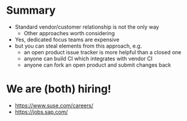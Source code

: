 <!-- .slide: data-state="normal" id="summary" data-timing="60" -->
# Summary

*   <!-- .element: class="fragment" -->
    Standard vendor/customer relationship is not the
    only way
    *   Other approaches worth considering
*   <!-- .element: class="fragment" -->
    Yes, dedicated focus teams are expensive
*   <!-- .element: class="fragment" -->
    but you can steal elements from this approach, e.g.
    *   <!-- .element: class="fragment" -->
        an open product issue tracker is more helpful than a closed one
    *   <!-- .element: class="fragment" -->
        anyone can build CI which integrates with vendor CI
    *   <!-- .element: class="fragment" -->
        anyone can fork an open product and submit changes back


<!-- .slide: data-state="normal" id="hiring" data-timing="60" -->
# We are (both) hiring!

*   https://www.suse.com/careers/
*   https://jobs.sap.com/
